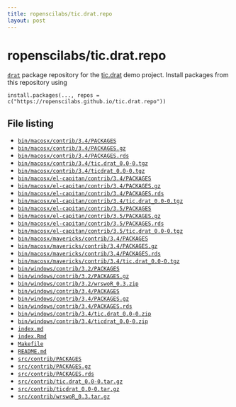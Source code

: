 ```yaml
---
title: ropenscilabs/tic.drat.repo
layout: post
---
```


# ropenscilabs/tic.drat.repo

[`drat`](https://github.com/eddelbuettel/drat) package repository for the [tic.drat](https://github.com/ropenscilabs/tic.drat) demo project.  Install packages from this repository using

```
install.packages(..., repos = c("https://ropenscilabs.github.io/tic.drat.repo"))
``` 

## File listing

- [`bin/macosx/contrib/3.4/PACKAGES`](bin/macosx/contrib/3.4/PACKAGES)
- [`bin/macosx/contrib/3.4/PACKAGES.gz`](bin/macosx/contrib/3.4/PACKAGES.gz)
- [`bin/macosx/contrib/3.4/PACKAGES.rds`](bin/macosx/contrib/3.4/PACKAGES.rds)
- [`bin/macosx/contrib/3.4/tic.drat_0.0-0.tgz`](bin/macosx/contrib/3.4/tic.drat_0.0-0.tgz)
- [`bin/macosx/contrib/3.4/ticdrat_0.0-0.tgz`](bin/macosx/contrib/3.4/ticdrat_0.0-0.tgz)
- [`bin/macosx/el-capitan/contrib/3.4/PACKAGES`](bin/macosx/el-capitan/contrib/3.4/PACKAGES)
- [`bin/macosx/el-capitan/contrib/3.4/PACKAGES.gz`](bin/macosx/el-capitan/contrib/3.4/PACKAGES.gz)
- [`bin/macosx/el-capitan/contrib/3.4/PACKAGES.rds`](bin/macosx/el-capitan/contrib/3.4/PACKAGES.rds)
- [`bin/macosx/el-capitan/contrib/3.4/tic.drat_0.0-0.tgz`](bin/macosx/el-capitan/contrib/3.4/tic.drat_0.0-0.tgz)
- [`bin/macosx/el-capitan/contrib/3.5/PACKAGES`](bin/macosx/el-capitan/contrib/3.5/PACKAGES)
- [`bin/macosx/el-capitan/contrib/3.5/PACKAGES.gz`](bin/macosx/el-capitan/contrib/3.5/PACKAGES.gz)
- [`bin/macosx/el-capitan/contrib/3.5/PACKAGES.rds`](bin/macosx/el-capitan/contrib/3.5/PACKAGES.rds)
- [`bin/macosx/el-capitan/contrib/3.5/tic.drat_0.0-0.tgz`](bin/macosx/el-capitan/contrib/3.5/tic.drat_0.0-0.tgz)
- [`bin/macosx/mavericks/contrib/3.4/PACKAGES`](bin/macosx/mavericks/contrib/3.4/PACKAGES)
- [`bin/macosx/mavericks/contrib/3.4/PACKAGES.gz`](bin/macosx/mavericks/contrib/3.4/PACKAGES.gz)
- [`bin/macosx/mavericks/contrib/3.4/PACKAGES.rds`](bin/macosx/mavericks/contrib/3.4/PACKAGES.rds)
- [`bin/macosx/mavericks/contrib/3.4/tic.drat_0.0-0.tgz`](bin/macosx/mavericks/contrib/3.4/tic.drat_0.0-0.tgz)
- [`bin/windows/contrib/3.2/PACKAGES`](bin/windows/contrib/3.2/PACKAGES)
- [`bin/windows/contrib/3.2/PACKAGES.gz`](bin/windows/contrib/3.2/PACKAGES.gz)
- [`bin/windows/contrib/3.2/wrswoR_0.3.zip`](bin/windows/contrib/3.2/wrswoR_0.3.zip)
- [`bin/windows/contrib/3.4/PACKAGES`](bin/windows/contrib/3.4/PACKAGES)
- [`bin/windows/contrib/3.4/PACKAGES.gz`](bin/windows/contrib/3.4/PACKAGES.gz)
- [`bin/windows/contrib/3.4/PACKAGES.rds`](bin/windows/contrib/3.4/PACKAGES.rds)
- [`bin/windows/contrib/3.4/tic.drat_0.0-0.zip`](bin/windows/contrib/3.4/tic.drat_0.0-0.zip)
- [`bin/windows/contrib/3.4/ticdrat_0.0-0.zip`](bin/windows/contrib/3.4/ticdrat_0.0-0.zip)
- [`index.md`](index.md)
- [`index.Rmd`](index.Rmd)
- [`Makefile`](Makefile)
- [`README.md`](README.md)
- [`src/contrib/PACKAGES`](src/contrib/PACKAGES)
- [`src/contrib/PACKAGES.gz`](src/contrib/PACKAGES.gz)
- [`src/contrib/PACKAGES.rds`](src/contrib/PACKAGES.rds)
- [`src/contrib/tic.drat_0.0-0.tar.gz`](src/contrib/tic.drat_0.0-0.tar.gz)
- [`src/contrib/ticdrat_0.0-0.tar.gz`](src/contrib/ticdrat_0.0-0.tar.gz)
- [`src/contrib/wrswoR_0.3.tar.gz`](src/contrib/wrswoR_0.3.tar.gz)
